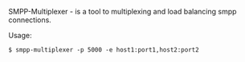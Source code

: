 SMPP-Multiplexer - is a tool to multiplexing and load balancing smpp connections.

Usage:
```
$ smpp-multiplexer -p 5000 -e host1:port1,host2:port2
```
